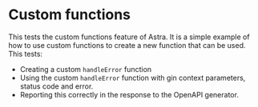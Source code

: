 # Custom functions
This tests the custom functions feature of Astra. It is a simple example of how to use custom functions to create a new function that can be used. This tests:
- Creating a custom `handleError` function
- Using the custom `handleError` function with gin context parameters, status code and error.
- Reporting this correctly in the response to the OpenAPI generator.
